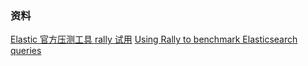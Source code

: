 

### 资料

[Elastic 官方压测工具 rally 试用](http://chenlinux.com/2016/08/19/es-rally/)
[Using Rally to benchmark Elasticsearch queries](https://blog.scottlogic.com/2016/11/22/using-rally-to-benchmark-elasticsearch.html)

